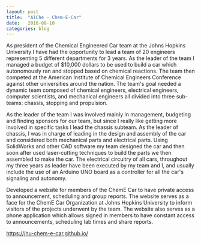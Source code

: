 ```yaml
---
layout: post
title:  "AIChe - Chem-E-Car"
date:   2016-08-10
categories: blog
---
```

As president of the Chemical Engineered Car team at the Johns Hopkins University I have had the opportunity to lead a team of 20 engineers representing 5 different departments for 3 years. As the leader of the team I managed a budget of $10,000 dollars to be used to build a car which autonomously ran and stopped based on chemical reactions. The team then competed at the American Institute of Chemical Engineers Conference against other universities around the nation. The team's goal needed a dynamic team composed of chemical engineers, electrical engineers, computer scientists, and mechanical engineers all divided into three sub-teams: chassis, stopping and propulsion.

As the leader of the team I was involved mainly in management, budgeting and finding sponsors for our team, but since I really like getting more involved in specific tasks I lead the chassis subteam. As the leader of chassis, I was in charge of leading in the design and assembly of the car and considered both mechanical parts and electrical parts. Using SolidWorks and other CAD software my team designed the car and then soon after used laser-cutting techniques to build the parts we then assembled to make the car. The electrical circuitry of all cars, throughout my three years as leader have been executed by my team and I, and usually include the use of an Arduino UNO board as a controller for all the car's signaling and autonomy. 

Developed a website for members of the ChemE Car to have private access to announcement, scheduling and group reports. The website serves as a face for the ChemE Car Organization at Johns Hopkins University to inform visitors of the projects underwent by the team. The website also serves as a phone application which allows signed in members to have constant access to announcements, scheduling lab times and share reports. 

https://jhu-chem-e-car.github.io/
